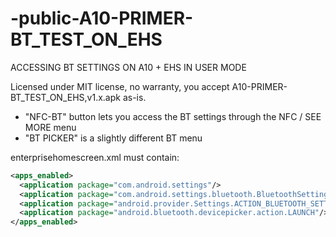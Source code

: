 # -public-A10-PRIMER-BT_TEST_ON_EHS
ACCESSING BT SETTINGS ON A10 + EHS IN USER MODE

Licensed under MIT license, no warranty, you accept A10-PRIMER-BT_TEST_ON_EHS,v1.x.apk as-is.

- "NFC-BT" button lets you access the BT settings through the NFC / SEE MORE menu
- "BT PICKER" is a slightly different BT menu

enterprisehomescreen.xml must contain:

```xml
<apps_enabled>
  <application package="com.android.settings"/>
  <application package="com.android.settings.bluetooth.BluetoothSettings"/>
  <application package="android.provider.Settings.ACTION_BLUETOOTH_SETTINGS"/>
  <application package="android.bluetooth.devicepicker.action.LAUNCH"/>
</apps_enabled>
